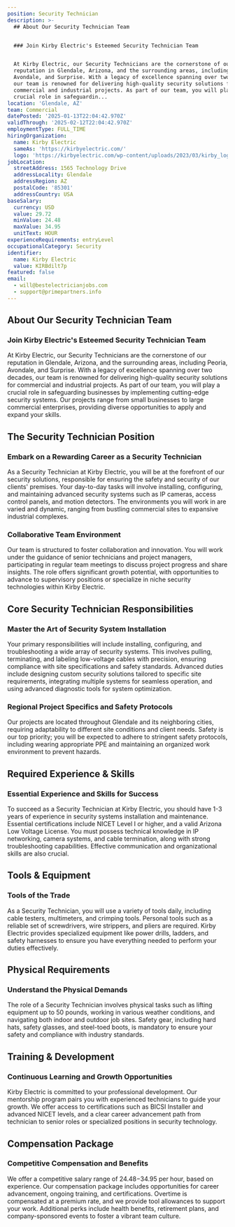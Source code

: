 ```yaml
---
position: Security Technician
description: >-
  ## About Our Security Technician Team


  ### Join Kirby Electric's Esteemed Security Technician Team


  At Kirby Electric, our Security Technicians are the cornerstone of our
  reputation in Glendale, Arizona, and the surrounding areas, including Peoria,
  Avondale, and Surprise. With a legacy of excellence spanning over two decades,
  our team is renowned for delivering high-quality security solutions for
  commercial and industrial projects. As part of our team, you will play a
  crucial role in safeguardin...
location: 'Glendale, AZ'
team: Commercial
datePosted: '2025-01-13T22:04:42.970Z'
validThrough: '2025-02-12T22:04:42.970Z'
employmentType: FULL_TIME
hiringOrganization:
  name: Kirby Electric
  sameAs: 'https://kirbyelectric.com/'
  logo: 'https://kirbyelectric.com/wp-content/uploads/2023/03/kirby_logo.png'
jobLocation:
  streetAddress: 1565 Technology Drive
  addressLocality: Glendale
  addressRegion: AZ
  postalCode: '85301'
  addressCountry: USA
baseSalary:
  currency: USD
  value: 29.72
  minValue: 24.48
  maxValue: 34.95
  unitText: HOUR
experienceRequirements: entryLevel
occupationalCategory: Security
identifier:
  name: Kirby Electric
  value: KIRBdilt7p
featured: false
email:
  - will@bestelectricianjobs.com
  - support@primepartners.info
---
```




## About Our Security Technician Team

### Join Kirby Electric's Esteemed Security Technician Team

At Kirby Electric, our Security Technicians are the cornerstone of our reputation in Glendale, Arizona, and the surrounding areas, including Peoria, Avondale, and Surprise. With a legacy of excellence spanning over two decades, our team is renowned for delivering high-quality security solutions for commercial and industrial projects. As part of our team, you will play a crucial role in safeguarding businesses by implementing cutting-edge security systems. Our projects range from small businesses to large commercial enterprises, providing diverse opportunities to apply and expand your skills.

## The Security Technician Position

### Embark on a Rewarding Career as a Security Technician

As a Security Technician at Kirby Electric, you will be at the forefront of our security solutions, responsible for ensuring the safety and security of our clients' premises. Your day-to-day tasks will involve installing, configuring, and maintaining advanced security systems such as IP cameras, access control panels, and motion detectors. The environments you will work in are varied and dynamic, ranging from bustling commercial sites to expansive industrial complexes.

### Collaborative Team Environment

Our team is structured to foster collaboration and innovation. You will work under the guidance of senior technicians and project managers, participating in regular team meetings to discuss project progress and share insights. The role offers significant growth potential, with opportunities to advance to supervisory positions or specialize in niche security technologies within Kirby Electric.

## Core Security Technician Responsibilities

### Master the Art of Security System Installation

Your primary responsibilities will include installing, configuring, and troubleshooting a wide array of security systems. This involves pulling, terminating, and labeling low-voltage cables with precision, ensuring compliance with site specifications and safety standards. Advanced duties include designing custom security solutions tailored to specific site requirements, integrating multiple systems for seamless operation, and using advanced diagnostic tools for system optimization.

### Regional Project Specifics and Safety Protocols

Our projects are located throughout Glendale and its neighboring cities, requiring adaptability to different site conditions and client needs. Safety is our top priority; you will be expected to adhere to stringent safety protocols, including wearing appropriate PPE and maintaining an organized work environment to prevent hazards.

## Required Experience & Skills

### Essential Experience and Skills for Success

To succeed as a Security Technician at Kirby Electric, you should have 1-3 years of experience in security systems installation and maintenance. Essential certifications include NICET Level I or higher, and a valid Arizona Low Voltage License. You must possess technical knowledge in IP networking, camera systems, and cable termination, along with strong troubleshooting capabilities. Effective communication and organizational skills are also crucial.

## Tools & Equipment

### Tools of the Trade

As a Security Technician, you will use a variety of tools daily, including cable testers, multimeters, and crimping tools. Personal tools such as a reliable set of screwdrivers, wire strippers, and pliers are required. Kirby Electric provides specialized equipment like power drills, ladders, and safety harnesses to ensure you have everything needed to perform your duties effectively.

## Physical Requirements

### Understand the Physical Demands

The role of a Security Technician involves physical tasks such as lifting equipment up to 50 pounds, working in various weather conditions, and navigating both indoor and outdoor job sites. Safety gear, including hard hats, safety glasses, and steel-toed boots, is mandatory to ensure your safety and compliance with industry standards.

## Training & Development

### Continuous Learning and Growth Opportunities

Kirby Electric is committed to your professional development. Our mentorship program pairs you with experienced technicians to guide your growth. We offer access to certifications such as BICSI Installer and advanced NICET levels, and a clear career advancement path from technician to senior roles or specialized positions in security technology.

## Compensation Package

### Competitive Compensation and Benefits

We offer a competitive salary range of $24.48-$34.95 per hour, based on experience. Our compensation package includes opportunities for career advancement, ongoing training, and certifications. Overtime is compensated at a premium rate, and we provide tool allowances to support your work. Additional perks include health benefits, retirement plans, and company-sponsored events to foster a vibrant team culture.